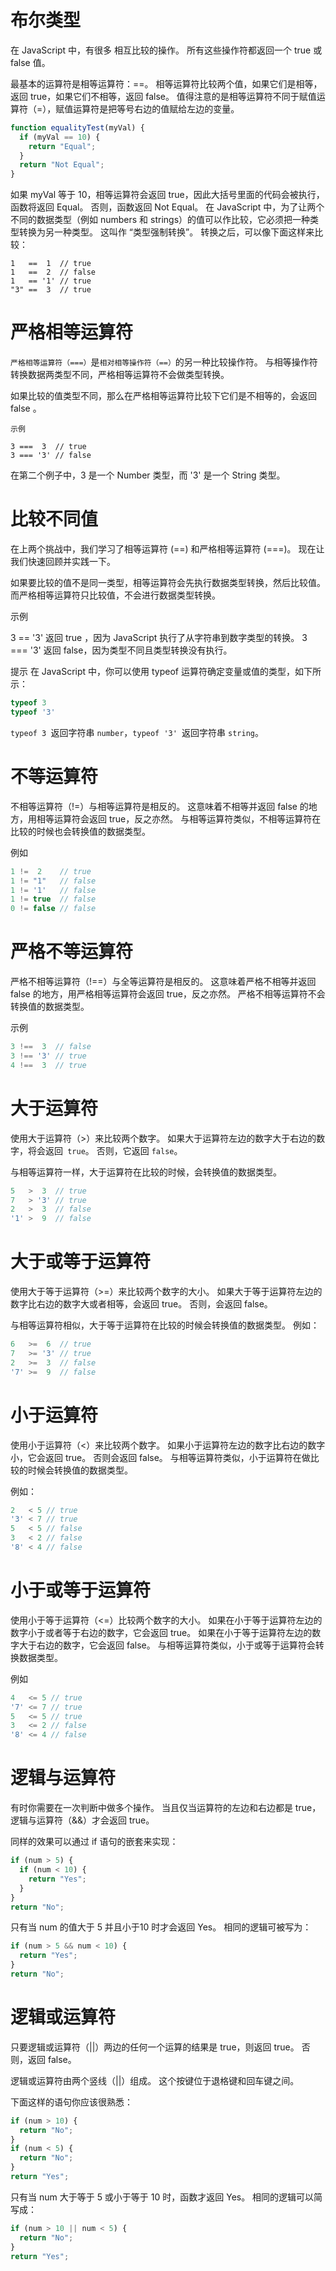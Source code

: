 # 布尔类型
在 JavaScript 中，有很多 相互比较的操作。 所有这些操作符都返回一个 true 或 false 值。

最基本的运算符是相等运算符：==。 相等运算符比较两个值，如果它们是相等，返回 true，如果它们不相等，返回 false。 值得注意的是相等运算符不同于赋值运算符（=），赋值运算符是把等号右边的值赋给左边的变量。
```javascript
function equalityTest(myVal) {
  if (myVal == 10) {
    return "Equal";
  }
  return "Not Equal";
}
```
如果 myVal 等于 10，相等运算符会返回 true，因此大括号里面的代码会被执行，函数将返回 Equal。 否则，函数返回 Not Equal。 在 JavaScript 中，为了让两个不同的数据类型（例如 numbers 和 strings）的值可以作比较，它必须把一种类型转换为另一种类型。 这叫作 “类型强制转换”。 转换之后，可以像下面这样来比较：
```javscript
1   ==  1  // true
1   ==  2  // false
1   == '1' // true
"3" ==  3  // true
```

# 严格相等运算符
`严格相等运算符（===）`是`相对相等操作符（==）`的另一种比较操作符。 与相等操作符转换数据两类型不同，严格相等运算符不会做类型转换。

如果比较的值类型不同，那么在严格相等运算符比较下它们是不相等的，会返回 false 。
```javscript
示例

3 ===  3  // true
3 === '3' // false
```

在第二个例子中，3 是一个 Number 类型，而 '3' 是一个 String 类型。

# 比较不同值
在上两个挑战中，我们学习了相等运算符 (==) 和严格相等运算符 (===)。 现在让我们快速回顾并实践一下。

如果要比较的值不是同一类型，相等运算符会先执行数据类型转换，然后比较值。 而严格相等运算符只比较值，不会进行数据类型转换。

示例

3 == '3' 返回 true ，因为 JavaScript 执行了从字符串到数字类型的转换。 3 === '3' 返回 false，因为类型不同且类型转换没有执行。

提示 在 JavaScript 中，你可以使用 typeof 运算符确定变量或值的类型，如下所示：
```javascript
typeof 3
typeof '3'
```
`typeof 3 `返回字符串 `number`，`typeof '3' `返回字符串 `string`。

# 不等运算符
不相等运算符（!=）与相等运算符是相反的。 这意味着不相等并返回 false 的地方，用相等运算符会返回 true，反之亦然。 与相等运算符类似，不相等运算符在比较的时候也会转换值的数据类型。

例如
```javascript
1 !=  2    // true
1 != "1"   // false
1 != '1'   // false
1 != true  // false
0 != false // false
```

# 严格不等运算符
严格不相等运算符（!==）与全等运算符是相反的。 这意味着严格不相等并返回 false 的地方，用严格相等运算符会返回 true，反之亦然。 严格不相等运算符不会转换值的数据类型。

示例
```javascript
3 !==  3  // false
3 !== '3' // true
4 !==  3  // true
```
# 大于运算符
使用大于运算符（>）来比较两个数字。 如果大于运算符左边的数字大于右边的数字，将会返回` true`。 否则，它返回 `false`。

与相等运算符一样，大于运算符在比较的时候，会转换值的数据类型。
```javascript
5   >  3  // true
7   > '3' // true
2   >  3  // false
'1' >  9  // false
```
# 大于或等于运算符

使用大于等于运算符（>=）来比较两个数字的大小。 如果大于等于运算符左边的数字比右边的数字大或者相等，会返回 true。 否则，会返回 false。


与相等运算符相似，大于等于运算符在比较的时候会转换值的数据类型。
例如：
```javascript
6   >=  6  // true
7   >= '3' // true
2   >=  3  // false
'7' >=  9  // false
```

# 小于运算符
使用小于运算符（<）来比较两个数字。 如果小于运算符左边的数字比右边的数字小，它会返回 true。 否则会返回 false。 与相等运算符类似，小于运算符在做比较的时候会转换值的数据类型。

例如：
```javascript
2   < 5 // true
'3' < 7 // true
5   < 5 // false
3   < 2 // false
'8' < 4 // false
```

# 小于或等于运算符
使用小于等于运算符（<=）比较两个数字的大小。 如果在小于等于运算符左边的数字小于或者等于右边的数字，它会返回 true。 如果在小于等于运算符左边的数字大于右边的数字，它会返回 false。 与相等运算符类似，小于或等于运算符会转换数据类型。

例如
```javascript
4   <= 5 // true
'7' <= 7 // true
5   <= 5 // true
3   <= 2 // false
'8' <= 4 // false
```

# 逻辑与运算符
有时你需要在一次判断中做多个操作。 当且仅当运算符的左边和右边都是 true，逻辑与运算符（&&）才会返回 true。

同样的效果可以通过 if 语句的嵌套来实现：
```javascript
if (num > 5) {
  if (num < 10) {
    return "Yes";
  }
}
return "No";
```
只有当 num 的值大于 5 并且小于10 时才会返回 Yes。 相同的逻辑可被写为：
```javascript
if (num > 5 && num < 10) {
  return "Yes";
}
return "No";
```

# 逻辑或运算符
只要逻辑或运算符（||）两边的任何一个运算的结果是 true，则返回 true。 否则，返回 false。

逻辑或运算符由两个竖线（||）组成。 这个按键位于退格键和回车键之间。

下面这样的语句你应该很熟悉：
```javascript
if (num > 10) {
  return "No";
}
if (num < 5) {
  return "No";
}
return "Yes";
```
只有当 num 大于等于 5 或小于等于 10 时，函数才返回 Yes。 相同的逻辑可以简写成：
```javascript
if (num > 10 || num < 5) {
  return "No";
}
return "Yes";
```